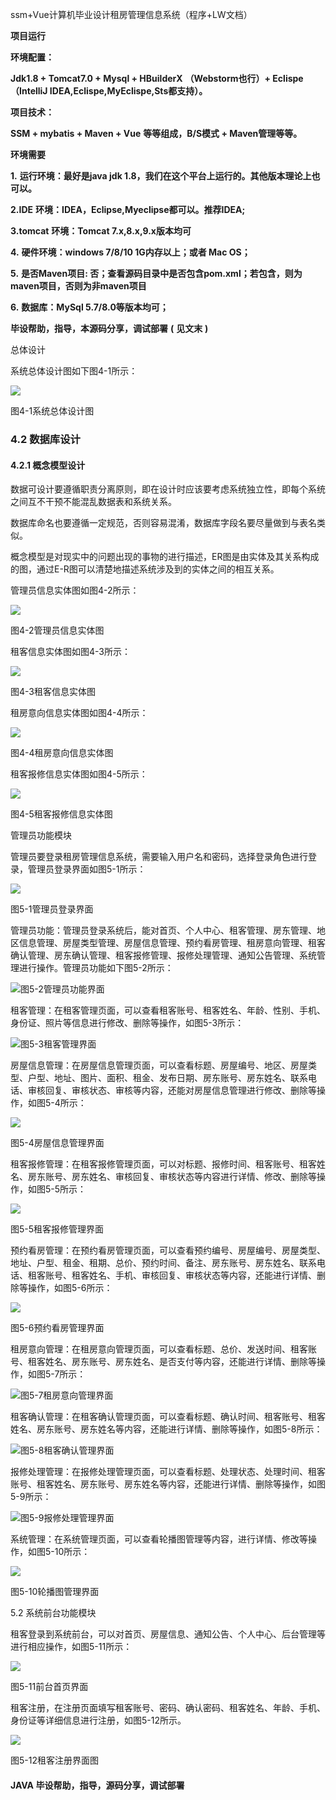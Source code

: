 ssm+Vue计算机毕业设计租房管理信息系统（程序+LW文档）

**项目运行**

**环境配置：**

**Jdk1.8 + Tomcat7.0 + Mysql + HBuilderX** **（Webstorm也行）+ Eclispe（IntelliJ
IDEA,Eclispe,MyEclispe,Sts都支持）。**

**项目技术：**

**SSM + mybatis + Maven + Vue** **等等组成，B/S模式 + Maven管理等等。**

**环境需要**

**1.** **运行环境：最好是java jdk 1.8，我们在这个平台上运行的。其他版本理论上也可以。**

**2.IDE** **环境：IDEA，Eclipse,Myeclipse都可以。推荐IDEA;**

**3.tomcat** **环境：Tomcat 7.x,8.x,9.x版本均可**

**4.** **硬件环境：windows 7/8/10 1G内存以上；或者 Mac OS；**

**5.** **是否Maven项目: 否；查看源码目录中是否包含pom.xml；若包含，则为maven项目，否则为非maven项目**

**6.** **数据库：MySql 5.7/8.0等版本均可；**

**毕设帮助，指导，本源码分享，调试部署** **(** **见文末** **)**

总体设计

系统总体设计图如下图4-1所示：

![](./res/42dbf74feec848f1b791a1c7e18fb2dc.png)

图4-1系统总体设计图

### 4.2 数据库设计

#### 4.2.1 概念模型设计

数据可设计要遵循职责分离原则，即在设计时应该要考虑系统独立性，即每个系统之间互不干预不能混乱数据表和系统关系。

数据库命名也要遵循一定规范，否则容易混淆，数据库字段名要尽量做到与表名类似。

概念模型是对现实中的问题出现的事物的进行描述，ER图是由实体及其关系构成的图，通过E-R图可以清楚地描述系统涉及到的实体之间的相互关系。

管理员信息实体图如图4-2所示：

![](./res/2509a09123d44aa9b09b930b864ab1c8.png)

图4-2管理员信息实体图

租客信息实体图如图4-3所示：

![](./res/dea0d47ce7f34fdc9c5a375cb8e0d3f1.png)

图4-3租客信息实体图

租房意向信息实体图如图4-4所示：

![](./res/697a77d0c55b4451824a77b7cf313b5b.png)

图4-4租房意向信息实体图

租客报修信息实体图如图4-5所示：

![](./res/2fee1c824e104c07b07dbc49e2d7a0aa.png)

图4-5租客报修信息实体图

管理员功能模块

管理员要登录租房管理信息系统，需要输入用户名和密码，选择登录角色进行登录，管理员登录界面如图5-1所示：

![](./res/2260ead4051c4ceea6c21b30e59e2433.png)

图5-1管理员登录界面

管理员功能：管理员登录系统后，能对首页、个人中心、租客管理、房东管理、地区信息管理、房屋类型管理、房屋信息管理、预约看房管理、租房意向管理、租客确认管理、房东确认管理、租客报修管理、报修处理管理、通知公告管理、系统管理进行操作。管理员功能如下图5-2所示：

![](./res/26a0626a62fd44e18ee893501c3a9959.png)图5-2管理员功能界面

租客管理：在租客管理页面，可以查看租客账号、租客姓名、年龄、性别、手机、身份证、照片等信息进行修改、删除等操作，如图5-3所示：

![](./res/179c894d1d764ff8b0323c5352e67107.png)图5-3租客管理界面

房屋信息管理：在房屋信息管理页面，可以查看标题、房屋编号、地区、房屋类型、户型、地址、图片、面积、租金、发布日期、房东账号、房东姓名、联系电话、审核回复、审核状态、审核等内容，还能对房屋信息管理进行修改、删除等操作，如图5-4所示：

![](./res/2a38de675c704182b0d1c947e046ef27.png)

图5-4房屋信息管理界面

租客报修管理：在租客报修管理页面，可以对标题、报修时间、租客账号、租客姓名、房东账号、房东姓名、审核回复、审核状态等内容进行详情、修改、删除等操作，如图5-5所示：

![](./res/d669245df11d43a18f1262f43ccbe94c.png)

图5-5租客报修管理界面

预约看房管理：在预约看房管理页面，可以查看预约编号、房屋编号、房屋类型、地址、户型、租金、租期、总价、预约时间、备注、房东账号、房东姓名、联系电话、租客账号、租客姓名、手机、审核回复、审核状态等内容，还能进行详情、删除等操作，如图5-6所示：

![](./res/deff5f13ad864fefb099fac890ef8fbb.png)

图5-6预约看房管理界面

租房意向管理：在租房意向管理页面，可以查看标题、总价、发送时间、租客账号、租客姓名、房东账号、房东姓名、是否支付等内容，还能进行详情、删除等操作，如图5-7所示：

![](./res/ce0315dbbd4f4bb8b29ed279f4520d07.png)图5-7租房意向管理界面

租客确认管理：在租客确认管理页面，可以查看标题、确认时间、租客账号、租客姓名、房东账号、房东姓名等内容，还能进行详情、删除等操作，如图5-8所示：

![](./res/c951221f5be24dc1a52705c8379248d8.png)图5-8租客确认管理界面

报修处理管理：在报修处理管理页面，可以查看标题、处理状态、处理时间、租客账号、租客姓名、房东账号、房东姓名等内容，还能进行详情、删除等操作，如图5-9所示：

![](./res/791852c495564eb88407e6f875b91486.png)图5-9报修处理管理界面

系统管理：在系统管理页面，可以查看轮播图管理等内容，进行详情、修改等操作，如图5-10所示：

![](./res/abb83642156b43e99d6f0ef9898ac670.png)

图5-10轮播图管理界面

5.2 系统前台功能模块

租客登录到系统前台，可以对首页、房屋信息、通知公告、个人中心、后台管理等进行相应操作，如图5-11所示：

![](./res/82fa2541526241b9890fcd96a8d8a3f9.png)

图5-11前台首页界面

租客注册，在注册页面填写租客账号、密码、确认密码、租客姓名、年龄、手机、身份证等详细信息进行注册，如图5-12所示。

![](./res/c50ef8a4141742a484a372690906deeb.png)

图5-12租客注册界面图

#### **JAVA** **毕设帮助，指导，源码分享，调试部署**

